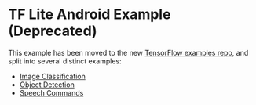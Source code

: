 # TF Lite Android Example (Deprecated)

This example has been moved to the new
[TensorFlow examples repo](https://github.com.cnpmjs.org/tensorflow/examples), and split
into several distinct examples:

*   [Image Classification](https://github.com.cnpmjs.org/tensorflow/examples/tree/master/lite/examples/image_classification/android)
*   [Object Detection](https://github.com.cnpmjs.org/tensorflow/examples/tree/master/lite/examples/object_detection/android)
*   [Speech Commands](https://github.com.cnpmjs.org/tensorflow/examples/tree/master/lite/examples/speech_commands/android)
